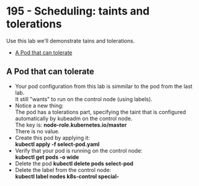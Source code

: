# 195 - Scheduling: taints and tolerations

Use this lab we'll demonstrate tains and tolerations.

- [A Pod that can tolerate](#A-Pod-that-can-tolerate)

## A Pod that can tolerate

- Your pod configuration from this lab is simmilar to the pod from the last lab.  
It still "wants" to run on the control node (using labels).
- Notice a new thing:  
The pod has a tolerations part, specifying the taint that is configured automatically by kubeadm on the control node.  
The key is:  **node-role.kubernetes.io/master**  
There is no value.
- Create this pod by applying it:  
**kubectl apply -f select-pod.yaml**
- Verify that your pod is running on the control node:  
**kubectl get pods -o wide**
- Delete the pod
**kubectl delete pods select-pod**
- Delete the label from the control node:  
**kubectl label nodes k8s-control special-**